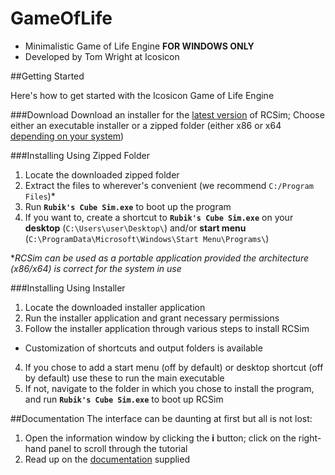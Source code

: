 # GameOfLife
- Minimalistic Game of Life Engine **FOR WINDOWS ONLY**
- Developed by Tom Wright at Icosicon

##Getting Started

Here's how to get started with the Icosicon Game of Life Engine

###Download
Download an installer for the [latest version](https://github.com/Icosicon/RubiksCubeSim/releases/latest) of RCSim;
Choose either an executable installer or a zipped folder (either x86 or x64 [depending on your system](http://support.wdc.com/knowledgebase/answer.aspx?ID=9405))

###Installing Using Zipped Folder
1. Locate the downloaded zipped folder
2. Extract the files to wherever's convenient (we recommend `C:/Program Files`)\*
3. Run **`Rubik's Cube Sim.exe`** to boot up the program
4. If you want to, create a shortcut to **`Rubik's Cube Sim.exe`** on your **desktop** (`C:\Users\user\Desktop\`) and/or **start menu** (`C:\ProgramData\Microsoft\Windows\Start Menu\Programs\`)

\**RCSim can be used as a portable application provided the architecture (x86/x64) is correct for the system in use*

###Installing Using Installer
1. Locate the downloaded installer application
2. Run the installer application and grant necessary permissions
3. Follow the installer application through various steps to install RCSim
  * Customization of shortcuts and output folders is available
4. If you chose to add a start menu (off by default) or desktop shortcut (off by default) use these to run the main executable
5. If not, navigate to the folder in which you chose to install the program, and run **`Rubik's Cube Sim.exe`** to boot up RCSim


##Documentation
The interface can be daunting at first but all is not lost:

1. Open the information window by clicking the **i** button; click on the right-hand panel to scroll through the tutorial
2. Read up on the [documentation](/docs/Documentation.pdf) supplied
